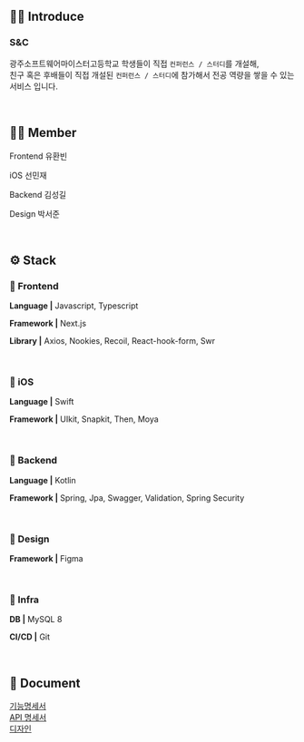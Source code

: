 ## 🤜🏻 Introduce
### S&C

광주소프트웨어마이스터고등학교 학생들이 직접 `컨퍼런스 / 스터디`를 개설해, <br>
친구 혹은 후배들이 직접 개설된 `컨퍼런스 / 스터디`에 참가해서 전공 역량을 쌓을 수 있는 서비스 입니다. <br>

<br/>

## 🙌🏻 Member

Frontend
유환빈

iOS
선민재

Backend
김성길

Design
박서준

<br/>

## ⚙️ Stack

### 🧷 Frontend

**Language |** Javascript, Typescript

**Framework |** Next.js

**Library |** Axios, Nookies, Recoil, React-hook-form, Swr

<br/>

### 🧷 iOS

**Language |** Swift

**Framework |** UIkit, Snapkit, Then, Moya

<br/>

### 🧷 Backend

**Language |** Kotlin

**Framework |** Spring, Jpa, Swagger, Validation, Spring Security

<br/>

### 🧷 Design

**Framework |** Figma


<br/>


### 👀 Infra

**DB |** MySQL 8

**CI/CD |** Git


<br/>

## 📄 Document
[기능명세서](https://pinto-sweatshirt-c0a.notion.site/bc6f1b54dfe1447aa35bb1f212bcc748)<br>
[API 명세서](https://pinto-sweatshirt-c0a.notion.site/api-user-3b89ce0183704862bdbdc8e42371814b) <br>
[디자인](https://www.figma.com/file/cE0cdwGRe8G5dXrWEFdaNf/%EB%AC%98%EB%AF%B8%EB%B6%84%EC%8B%9D?node-id=0%3A1&t=lN78njuZezOaYVPd-1)
